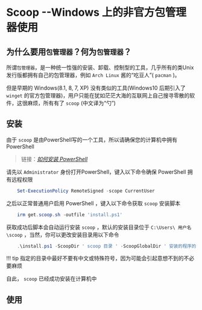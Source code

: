 # Scoop --Windows 上的非官方包管理器使用

## 为什么要用`包管理器`？何为`包管理器`？

所谓`包管理器`，是一种统一性强的安装、卸载、控制型的工具，几乎所有的类Unix发行版都拥有自己的包管理器，例如 `Arch Linux` 酱的“吃豆人”( `pacman` )。

但是早期的 Windows(8.1, 8, 7, XP) 没有类似的工具(Windows10 后期引入了 `winget` 的官方包管理器)，用户只能在犹如茫茫大海的互联网上自己搜寻零散的软件，这很麻烦，所有有了 `scoop` (中文译为“勺”)

## 安装

由于 `scoop` 是由PowerShell写的一个工具，所以请确保您的计算机中拥有 PowerShell

> 链接：[*如何安装 PowerShell*](https://learn.microsoft.com/zh-cn/powershell/scripting/install/installing-powershell-on-windows?view=powershell-7.4)

请先以 `Administrator` 身份打开PowerShell，键入以下命令确保 PowerShell 拥有远程权限

```powershell
    Set-ExecutionPolicy RemoteSigned -scope CurrentUser
```

之后以正常普通用户启用 PowerShell ，键入以下命令获取 `scoop` 安装脚本

```powershell
    irm get.scoop.sh -outfile 'install.ps1'
```

获取成功后脚本会自动运行安装 `scoop` ，默认的安装目录位于 `C:\Users\ 用户名 \scoop` ，当然，你可以更改安装目录用以下命令

```powershell
    .\install.ps1 -ScoopDir ' scoop 目录 ' -ScoopGlobalDir ' 安装的程序的目录 ' -NoProxy
```

!!! tip
    指定的目录中最好不要有中文或特殊符号，因为可能会引起意想不到的不必要麻烦

自此， `scoop` 已经成功安装在计算机中

## 使用
